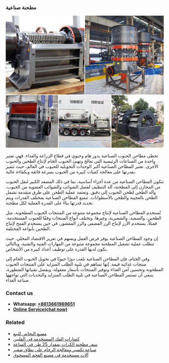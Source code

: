 <h3>مطحنة صناعية</h3><img src='1701854105.jpg' alt=''><p>تحظى مطاحن الحبوب الصناعية بدور هام وحيوي في قطاع الزراعة والغذاء. فهي تعتبر واحدة من الصناعات الرئيسية التي تعالج وتهيئ الحبوب الخام لإنتاج الطحين والحبوب الأخرى. تعتبر المطاحن الصناعية أكبر الوحدات التحويلية للحبوب في العالم، حيث تتميز بقدرتها على معالجة كميات كبيرة من الحبوب بسرعة فائقة وبكفاءة عالية.</p><p>تتكون المطاحن الصناعية من عدة أجزاء أساسية، بما في ذلك المصعد الكبير لنقل الحبوب من المخازن إلى المطحنة، آلة التنظيف لفصل الشوائب والشوائب العضوية من الحبوب، وآلة الطحن لطحن الحبوب إلى دقيق. وتعتمد عملية الطحن على طرق متقدمة تشمل الطحن بالعجينة والطحن بالأسطوانات. تتمتع المطاحن الصناعية بمختلف القدرات ويتم تحديد قدرتها بناءً على القدرة العملية لكل مطحنة.</p><p>تُستخدم المطاحن الصناعية لإنتاج مجموعة متنوعة من المنتجات الحبوب المطحونة، مثل الطحين، والسميد، والشعيرية، وغيرها. وتختلف أنواع المنتجات وفقًا للحبوب المستخدمة. فمثلاً، يستخدم الأرز لإنتاج الرز المصفى والرز المقشور، في حين يستخدم القمح لإنتاج الطحين بأنواعه المختلفة.</p><p>إن وجود المطاحن الصناعية يوفر فرص العمل ويسهم في تعزيز الاقتصاد المحلي. حيث تتطلب عملية تشغيل المطحنة مجموعة متنوعة من المهارات الفنية والتقنية، وبالتالي يكون لديها القدرة على توظيف أعداد كبيرة من الأشخاص.</p><p>وفي الختام، فإن المطاحن الصناعية تلعب دورًا حيويًا في تحويل الحبوب الخام إلى منتجات غذائية قيمة. إنها تساهم في تلبية الطلب المتزايد على المنتجات الحبوب المطحونة وتحسين أمن الغذاء وتوفير المنتجات بأسعار معقولة. وبفضل تقنياتها المتطورة، ينبغي أن تستمر المطاحن الصناعية في تلبية الطلب المتزايد والتحديات التي تواجهها صناعة الغذاء.</p><h3>Contact us</h3><ul><li><strong>Whatsapp:&nbsp;<a href="https://wa.me/8613661969651">+8613661969651</a></strong></li><li><a href="https://swt.shibang-china.com/?git&amp;zhl&amp;مطحنة صناعية"><strong>Online Service(chat now)</strong></a></li></ul><h3>Related</h3><ul><li><a href='مصنع النحاس للبيع.md'>مصنع النحاس للبيع</a></li><li><a href='كسارات الفك المستخدمة في الفلبين.md'>كسارات الفك المستخدمة في الفلبين</a></li><li><a href='سعر مطحنة الكرات بمقدار 25 طن في الساعة.md'>سعر مطحنة الكرات بمقدار 25 طن في الساعة</a></li><li><a href='صناعة تكسير ومعالجة الرخام على نطاق صغير.md'>صناعة تكسير ومعالجة الرخام على نطاق صغير</a></li><li><a href='آلات مستخدمة في مصنع الفحم المسحوق.md'>آلات مستخدمة في مصنع الفحم المسحوق</a></li></ul>
